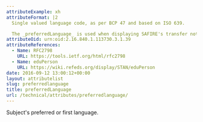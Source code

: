 ```yaml
---
attributeExample: xh
attributeFormat: |2
  Single valued language code, as per BCP 47 and based on ISO 639.

  The _preferredLanguage_ is used when displaying SAFIRE's transfer notice and may be set or updated if a user changes their language preference during login.
attributeOid: urn:oid:2.16.840.1.113730.3.1.39
attributeReferences:
  - Name: RFC2798
    URL: https://tools.ietf.org/html/rfc2798
  - Name: eduPerson
    URL: https://wiki.refeds.org/display/STAN/eduPerson
date: 2016-09-12 13:00:12+00:00
layout: attributelist
slug: preferredlanguage
title: preferredLanguage
url: /technical/attributes/preferredlanguage/
---
```


Subject's preferred or first language.
